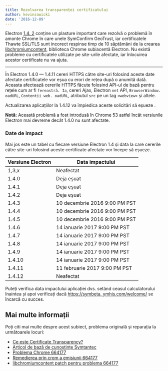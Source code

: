 ```yaml
---
title: Rezolvarea transparenței certificatului
author: kevinsawicki
date: '2016-12-09'
---
```


Electron [1.4. 2](https://github.com/electron/electron/releases/tag/v1.4.12) conține un plasture important care rezolvă o problemă în amonte Chrome în care unele SymConfirm GeoTrust, iar certificatele Thawte SSL/TLS sunt incorect respinse timp de 10 săptămâni de la crearea [libchromiumcontent](https://github.com/electron/libchromiumcontent), biblioteca Chrome subiacentă Electron. Nu există probleme cu certificatele utilizate pe site-urile afectate, iar înlocuirea acestor certificate nu va ajuta.

---

În Electron 1.4.0 &mdash; 1.4.11 cereri HTTPS către site-uri folosind aceste date afectate certificatele vor eșua cu erori de rețea după o anumită dată. Aceasta afectează cererile HTTPS făcute folosind API-ul de bază pentru rețele cum ar fi `fereastră. Ia`, cereri Ajax, Electron `net` API, `BrowserWindow. oadURL`, `Contentii web. oadURL`, atributul `src` pe un tag `<webview>` și altele.

Actualizarea aplicațiilor la 1.4.12 va împiedica aceste solicitări să eșueze .

**Notă:** Această problemă a fost introdusă în Chrome 53 astfel încât versiunile Electron mai devreme decât 1.4.0 nu sunt afectate.

### Date de impact

Mai jos este un tabel cu fiecare versiune Electron 1.4 și data la care cererile către site-uri folosind aceste certificate afectate vor începe să eșueze.

<table class="table table-ruled table-full-width">
    <thead>
        <tr class="text-left">
            <th>Versiune Electron</th>
            <th>Data impactului</th>
        </tr>
    </thead>
    <tbody>
        <tr>
            <td>1,3,x</td>
            <td>Neafectat</td>
        </tr>
        <tr>
            <td>1.4.0</td>
            <td>Deja eșuat</td>
        </tr>
        <tr>
            <td>1.4.1</td>
            <td>Deja eșuat</td>
        </tr>
        <tr>
            <td>1.4.2</td>
            <td>Deja eșuat</td>
        </tr>
        <tr>
            <td>1.4.3</td>
            <td>10 decembrie 2016 9:00 PM PST</td>
        </tr>
        <tr>
            <td>1.4.4</td>
            <td>10 decembrie 2016 9:00 PM PST</td>
        </tr>
        <tr>
            <td>1.4.5</td>
            <td>10 decembrie 2016 9:00 PM PST</td>
        </tr>
        <tr>
            <td>1.4.6</td>
            <td>14 ianuarie 2017 9:00 PM PST</td>
        </tr>
        <tr>
            <td>1.4.7</td>
            <td>14 ianuarie 2017 9:00 PM PST</td>
        </tr>
        <tr>
            <td>1.4.8</td>
            <td>14 ianuarie 2017 9:00 PM PST</td>
        </tr>
        <tr>
            <td>1.4.9</td>
            <td>14 ianuarie 2017 9:00 PM PST</td>
        </tr>
        <tr>
            <td>1.4.10</td>
            <td>14 ianuarie 2017 9:00 PM PST</td>
        </tr>
        <tr>
            <td>1.4.11</td>
            <td>11 februarie 2017 9:00 PM PST</td>
        </tr>
        <tr>
            <td>1.4.12</td>
            <td>Neafectat</td>
        </tr>
    </tbody>
</table>

Puteți verifica data impactului aplicației dvs. setând ceasul calculatorului înaintea și apoi verificați dacă [https://symbeta. ymhis.com/welcome/](https://symbeta.symantec.com/welcome/) se încarcă cu succes.

## Mai multe informații

Poți citi mai multe despre acest subiect, problema originală și reparația la următoarele locuri:

- [Ce este Certificate Transparency?](https://www.certificate-transparency.org/what-is-ct)
- [Articol de bază de cunoștințe Symtantec](https://knowledge.symantec.com/support/ssl-certificates-support/index?page=content&id=ALERT2160)
- [Problema Chrome 664177](https://bugs.chromium.org/p/chromium/issues/detail?id=664177)
- [Remedierea prin crom a emisiunii 664177](https://codereview.chromium.org/2495583002)
- [libchromiumcontent patch pentru problema 664177](https://github.com/electron/libchromiumcontent/pull/248)


